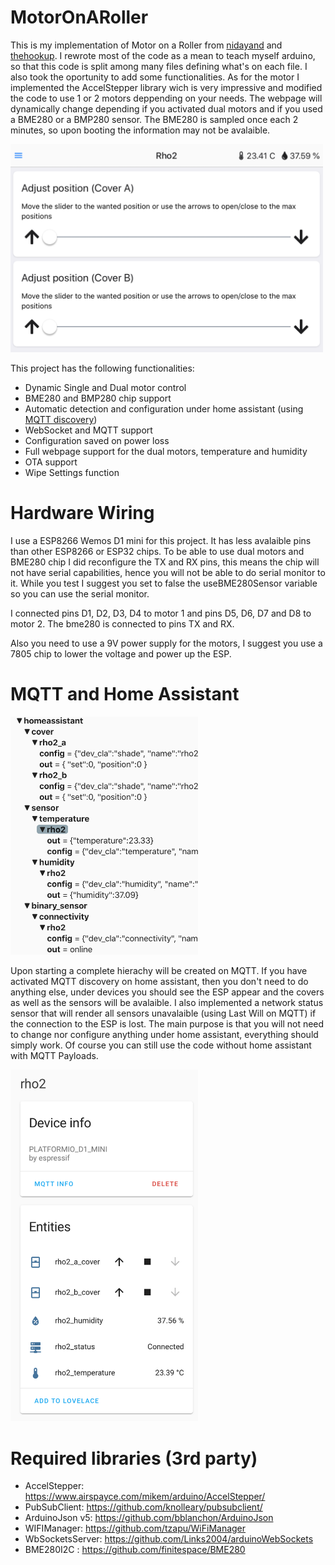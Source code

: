 # MotorOnARoller
 This is my implementation of Motor on a Roller from [nidayand](https://github.com/nidayand/motor-on-roller-blind-ws) and [thehookup](https://github.com/thehookup/motor-on-roller-blind-ws). I rewrote most of the code as a mean to teach myself arduino, so that this code is split among many files defining what's on each file. I also took the oportunity to add some functionalities. As for the motor I implemented the AccelStepper library wich is very impressive and modified the code to use 1 or 2 motors deppending on your needs. The webpage will dynamically change depending if you activated dual motors and if you used a BME280 or a BMP280 sensor. The BME280 is sampled once each 2 minutes, so upon booting the information may not be avalaible.
 
<img src="https://github.com/drakecoldwinter/MotorOnARoller/blob/master/images/main_screen.png" width="500">

This project has the following functionalities:
- Dynamic Single and Dual motor control
- BME280 and BMP280 chip support
- Automatic detection and configuration under home assistant (using [MQTT discovery](https://www.home-assistant.io/docs/mqtt/discovery/))
- WebSocket and MQTT support
- Configuration saved on power loss
- Full webpage support for the dual motors, temperature and humidity
- OTA support
- Wipe Settings function

# Hardware Wiring
I use a ESP8266 Wemos D1 mini for this project. It has less avalaible pins than other ESP8266 or ESP32 chips. To be able to use dual motors and BME280 chip I did reconfigure the TX and RX pins, this means the chip will not have serial capabilities, hence you will not be able to do serial monitor to it. While you test I suggest you set to false the useBME280Sensor variable so you can use the serial monitor.

I connected pins D1, D2, D3, D4 to motor 1 and pins D5, D6, D7 and D8 to motor 2. The bme280 is connected to pins TX and RX.

Also you need to use a 9V power supply for the motors, I suggest you use a 7805 chip to lower the voltage and power up the ESP.

# MQTT and Home Assistant
<img src="https://github.com/drakecoldwinter/MotorOnARoller/blob/master/images/MQTT.png" width="300">

Upon starting a complete hierachy will be created on MQTT. If you have activated MQTT discovery on home assistant, then you don't need to do anything else, under devices you should see the ESP appear and the covers as well as the sensors will be avalaible. I also implemented a network status sensor that will render all sensors unavalaible (using Last Will on MQTT) if the connection to the ESP is lost. The main purpose is that you will not need to change nor configure anything under home assistant, everything should simply work. Of course you can still use the code without home assistant with MQTT Payloads.

<img src="https://github.com/drakecoldwinter/MotorOnARoller/blob/master/images/ha_screen.png" width="300">

# Required libraries (3rd party)
- AccelStepper: https://www.airspayce.com/mikem/arduino/AccelStepper/
- PubSubClient: https://github.com/knolleary/pubsubclient/
- ArduinoJson v5: https://github.com/bblanchon/ArduinoJson
- WIFIManager: https://github.com/tzapu/WiFiManager
- WbSocketsServer: https://github.com/Links2004/arduinoWebSockets
- BME280I2C : https://github.com/finitespace/BME280

